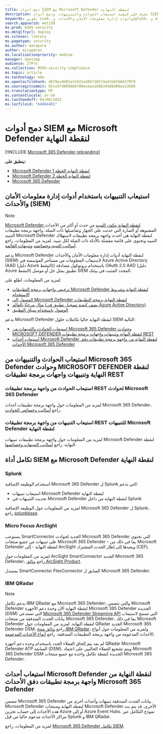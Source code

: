 ```yaml
---
title: دمج أدوات SIEM مع Microsoft Defender لنقطة النهاية
description: تعرف على كيفية استيعاب الحوادث والتنبيهات، ودمج أدوات SIEM.
keywords: تكوين siem، وأدوات إدارة معلومات الأمان والأحداث، وsplunk، و arcsight، والمؤشرات المخصصة، وواجهة برمجة تطبيقات rest، وتعريمات التنبيه، ومؤشرات التسوية
search.appverid: met150
ms.prod: m365-security
ms.mktglfcycl: deploy
ms.sitesec: library
ms.pagetype: security
ms.author: macapara
author: mjcaparas
ms.localizationpriority: medium
manager: dansimp
audience: ITPro
ms.collection: M365-security-compliance
ms.topic: article
ms.technology: mde
ms.openlocfilehash: d679ac0d01a7e922e49b72b574a43e6f684179f9
ms.sourcegitcommit: 85ce5fd0698b6f00ea1ea189634588d00ea13508
ms.translationtype: MT
ms.contentlocale: ar-SA
ms.lasthandoff: 04/06/2022
ms.locfileid: "64664491"
---
```

# <a name="integrate-your-siem-tools-with-microsoft-defender-for-endpoint"></a>دمج أدوات SIEM مع Microsoft Defender لنقطة النهاية

[!INCLUDE [Microsoft 365 Defender rebranding](../../includes/microsoft-defender.md)]

**ينطبق على:**
- [Microsoft Defender لنقطة النهاية الخطة 1](https://go.microsoft.com/fwlink/p/?linkid=2154037)
- [Microsoft Defender لنقطة النهاية الخطة 2](https://go.microsoft.com/fwlink/p/?linkid=2154037)
- [Microsoft 365 Defender](https://go.microsoft.com/fwlink/?linkid=2118804)


## <a name="ingest-alerts-using-security-information-and-events-management-siem-tools"></a>استيعاب التنبيهات باستخدام أدوات إدارة معلومات الأمان والأحداث (SIEM)

> [!NOTE]
>
> [Microsoft Defender لنقطة النهاية يتكون التنبيه](alerts.md) من حدث أو أكثر من الأحداث المشبوهة أو الضارة التي حدثت على الجهاز وتفاصيلها ذات الصلة. واجهة برمجة تطبيقات التنبيه Microsoft Defender لنقطة النهاية هي أحدث واجهة برمجة تطبيقات لاستهلاك التنبيه وتحتوي على قائمة مفصلة بالأدلة ذات الصلة لكل تنبيه. لمزيد من المعلومات، راجع [أساليب التنبيه وخصائصه](alerts.md) [وتنبيهات القائمة](get-alerts.md).

يدعم Microsoft Defender لنقطة النهاية أدوات إدارة معلومات الأمان والأحداث (SIEM) لاستيعاب المعلومات من مستأجر المؤسسة في Azure Active Directory (AAD (دليل Azure النشط)) باستخدام بروتوكول مصادقة OAuth 2.0 AAD (دليل Azure النشط)  تطبيق يمثل حل أو موصل SIEM المحدد المثبت في بيئتك.

لمزيد من المعلومات، اطلع على:

- [ترخيص واجهات برمجة التطبيقات Microsoft Defender لنقطة النهاية وشروط الاستخدام](api-terms-of-use.md) 
- [الوصول إلى Microsoft Defender لنقطة النهاية برمجة التطبيقات](apis-intro.md)
- [مثال مرحبًا بالعالم (يصف كيفية تسجيل تطبيق في Azure Active Directory)](api-hello-world.md)
- [الوصول باستخدام سياق التطبيق](exposed-apis-create-app-webapp.md)


يدعم Microsoft Defender لنقطة النهاية حاليا تكاملات حلول SIEM التالية: 

- [استيعاب الحوادث والتنبيهات من Microsoft 365 Defender وحوادث MICROSOFT DEFENDER لنقطة النهاية وتنبيهات واجهات برمجة تطبيقات REST](#ingesting-incidents-and-alerts-from-the-microsoft-365-defender-and-microsoft-defender-for-endpoint-incidents-and-alerts-rest-apis)
- [استيعاب أحداث Microsoft Defender لنقطة النهاية من واجهة برمجة تطبيقات دفق الأحداث Microsoft 365 Defender](#ingesting-microsoft-defender-for-endpoint-events-from-the-microsoft-365-defender-event-streaming-api)

## <a name="ingesting-incidents-and-alerts-from-the-microsoft-365-defender-and-microsoft-defender-for-endpoint-incidents-and-alerts-rest-apis"></a>استيعاب الحوادث والتنبيهات من Microsoft 365 Defender وحوادث MICROSOFT DEFENDER لنقطة النهاية وتنبيهات واجهات برمجة تطبيقات REST

### <a name="ingesting-incidents-from-the-microsoft-365-defender-incidents-rest-api"></a>استيعاب الحوادث من واجهة برمجة تطبيقات REST لحوادث Microsoft 365 Defender

لمزيد من المعلومات حول واجهة برمجة تطبيقات أحداث Microsoft 365 Defender، راجع [أساليب وخصائص الحوادث](../defender/api-incident.md).

### <a name="ingesting-alerts-from-the-microsoft-defender-for-endpoint-alerts-rest-api"></a>استيعاب التنبيهات من واجهة برمجة تطبيقات REST للتنبيهات Microsoft Defender لنقطة النهاية

لمزيد من المعلومات حول واجهة برمجة تطبيقات تنبيهات Microsoft Defender لنقطة النهاية، راجع [أساليب التنبيهات وخصائصها](alerts.md).

## <a name="siem-tool-integration-with-microsoft-defender-for-endpoint"></a>تكامل أداة SIEM مع Microsoft Defender لنقطة النهاية

### <a name="splunk"></a>Splunk

استخدام الوظيفة الإضافية Microsoft 365 Defender ل Splunk التي تدعم:

- استيعاب تنبيهات Microsoft Defender لنقطة النهاية
- تحديث التنبيهات في Microsoft Defender لنقطة النهاية من داخل Splunk

لمزيد من المعلومات حول الوظيفة الإضافية Microsoft 365 Defender ل Splunk، راجع [splunkbase](https://splunkbase.splunk.com/app/4959/).

### <a name="micro-focus-arcsight"></a>Micro Focus ArcSight

يستوعب SmartConnector الجديد لحوادث Microsoft 365 Defender التي تحتوي على تنبيهات من جميع منتجات Microsoft 365 Defender - بما في ذلك من Microsoft Defender لنقطة النهاية - إلى ArcSight ويعيدها إلى إطار الحدث المشترك (CEF).

لمزيد من المعلومات حول ArcSight SmartConnector الجديد Microsoft 365 Defender، راجع [وثائق ArcSight Product](https://www.microfocus.com/documentation/arcsight/arcsight-smartconnectors/microsoft-365-defender/index.html).

يستبدل SmartConnector FlexConnector السابق ل Microsoft 365 Defender.

### <a name="ibm-qradar"></a>IBM QRadar

>[!NOTE]
>يدعم تكامل IBM QRadar مع Microsoft 365 Defender، والتي تتضمن Microsoft Defender لنقطة النهاية الآن وحدة دعم الأجهزة Microsoft 365 Defender الجديدة (DSM) التي تستدعي [ Microsoft 365 Defender Streaming API](../defender/streaming-api.md) التي تسمح لاستيعاب بيانات الحدث المتدفقة من منتجات Microsoft 365 Defender، بما في ذلك Microsoft Defender لنقطة النهاية. لمزيد من المعلومات حول QRadar الجديد Microsoft 365 Defender DSM، راجع [وثائق منتج IBM QRadar](https://www.ibm.com/docs/en/dsm?topic=microsoft-365-defender)، ولمزيد من المعلومات حول أنواع الأحداث المدعومة من واجهة برمجة التطبيقات المتدفقة، راجع [أنواع الأحداث المدعومة](../defender/supported-event-types.md).

لم يعد يتم إلحاق العملاء الجدد باستخدام وحدة دعم أجهزة QRadar Microsoft Defender ATP السابقة (DSM)، ويتم تشجيع العملاء الحاليين على اعتماد Microsoft 365 Defender DSM الجديدة كنقطة تكامل واحدة مع جميع منتجات Microsoft 365 Defender.

## <a name="ingesting-microsoft-defender-for-endpoint-events-from-the-microsoft-365-defender-event-streaming-api"></a>استيعاب أحداث Microsoft Defender لنقطة النهاية من واجهة برمجة تطبيقات دفق الأحداث Microsoft 365 Defender

تتضمن Microsoft 365 Defender بيانات الحدث المتدفقة تنبيهات وأحداث أخرى من Microsoft Defender لنقطة النهاية ومنتجات Microsoft Defender الأخرى. قد يتم بث هذه الأحداث إلى حساب تخزين Azure أو إلى Azure Event Hubs. نموذج التكامل عبر مراكز الأحداث مدعوم حاليا من قبل Splunk و IBM QRadar.

لمزيد من المعلومات، راجع [Microsoft 365 Defender تكامل SIEM](../defender/configure-siem-defender.md).

